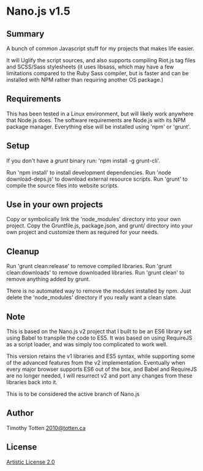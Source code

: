 # Nano.js v1.5

## Summary

A bunch of common Javascript stuff for my projects that makes life easier.

It will Uglify the script sources, and also supports compiling Riot.js tag 
files and SCSS/Sass stylesheets (it uses libsass, which may have a few 
limitations compared to the Ruby Sass compiler, but is faster and can be 
installed with NPM rather than requiring another OS package.)

## Requirements

This has been tested in a Linux environment, but will likely work anywhere
that Node.js does. The software requirements are Node.js with its NPM package
manager. Everything else will be installed using 'npm' or 'grunt'.

## Setup

If you don't have a _grunt_ binary run: 'npm install -g grunt-cli'.

Run 'npm install' to install development dependencies.
Run 'node download-deps.js' to download external resource scripts.
Run 'grunt' to compile the source files into website scripts.

## Use in your own projects

Copy or symbolically link the 'node_modules' directory into your own project.
Copy the Gruntfile.js, package.json, and grunt/ directory into your own project
and customize them as required for your needs.

## Cleanup

Run 'grunt clean:release' to remove compiled libraries.
Run 'grunt clean:downloads' to remove downloaded libraries.
Run 'grunt clean' to remove anything added by grunt.

There is no automated way to remove the modules installed by npm.
Just delete the 'node_modules' directory if you really want a clean slate.

## Note

This is based on the Nano.js v2 project that I built to be an ES6 library
set using Babel to transpile the code to ES5. It was based on using RequireJS
as a script loader, and was simply too complicated to work well.

This version retains the v1 libraries and ES5 syntax, while supporting some
of the advanced features from the v2 implementation. Eventually when every
major browser supports ES6 out of the box, and Babel and RequireJS are no
longer needed, I will resurrect v2 and port any changes from these libraries
back into it.

This is to be considered the active branch of Nano.js

## Author

Timothy Totten <2010@totten.ca>

## License

[Artistic License 2.0](http://www.perlfoundation.org/artistic_license_2_0)

